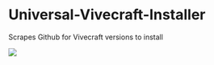 # Universal-Vivecraft-Installer
Scrapes Github for Vivecraft versions to install

<img src="https://i.imgur.com/Kp4q2rm.png">
